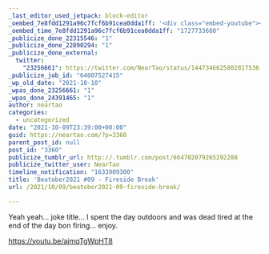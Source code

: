 ```yaml
---
_last_editor_used_jetpack: block-editor
_oembed_7e8fdd1291a96c7fcf6b91cea0dda1ff: '<div class="embed-youtube"><iframe title="Beatober #09 - Fireside Break" width="750" height="422" src="https://www.youtube.com/embed/ajmqTgWpHT8?feature=oembed" frameborder="0" allow="accelerometer; autoplay; clipboard-write; encrypted-media; gyroscope; picture-in-picture; web-share" referrerpolicy="strict-origin-when-cross-origin" allowfullscreen></iframe></div>'
_oembed_time_7e8fdd1291a96c7fcf6b91cea0dda1ff: "1727733660"
_publicize_done_22315546: "1"
_publicize_done_22890294: "1"
_publicize_done_external:
  twitter:
    "23256661": https://twitter.com/NearTao/status/1447346625802817536
_publicize_job_id: "64007527415"
_wp_old_date: "2021-10-10"
_wpas_done_23256661: "1"
_wpas_done_24391465: "1"
author: neartao
categories:
  - uncategorized
date: "2021-10-09T23:39:00+00:00"
guid: https://neartao.com/?p=3360
parent_post_id: null
post_id: "3360"
publicize_tumblr_url: http://.tumblr.com/post/664702079265292288
publicize_twitter_user: NearTao
timeline_notification: "1633909300"
title: 'Beatober2021 #09 - Fireside Break'
url: /2021/10/09/beatober2021-09-fireside-break/

---
```

Yeah yeah... joke title... I spent the day outdoors and was dead tired at the end of the day bon firing... enjoy.

https://youtu.be/ajmqTgWpHT8
